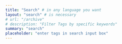```yaml
---
title: "Search" # in any language you want
layout: "search" # is necessary
# url: "/archive"
# description: "Filter Tags by specific keywords"
summary: "search"
placeholder: "enter tags in search input box"
---
```

